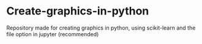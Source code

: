 # Create-graphics-in-python
Repository made for creating graphics in python, using scikit-learn and the file option in jupyter (recommended)
